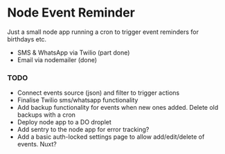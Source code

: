 # Node Event Reminder
Just a small node app running a cron to trigger event reminders for birthdays etc.

- SMS & WhatsApp via Twilio (part done)
- Email via nodemailer (done)

### TODO
- Connect events source (json) and filter to trigger actions
- Finalise Twilio sms/whatsapp functionality
- Add backup functionality for events when new ones added. Delete old backups with a cron
- Deploy node app to a DO droplet
- Add sentry to the node app for error tracking?
- Add a basic auth-locked settings page to allow add/edit/delete of events. Nuxt?

